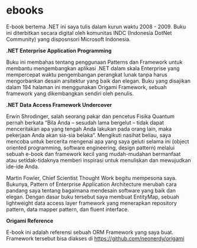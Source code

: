 # ebooks

E-book bertema .NET ini saya tulis dalam kurun waktu 2008 - 2009. Buku ini diterbitkan secara digital oleh komunitas INDC (Indonesia 
DotNet Community) yang disposnsori Microsoft Indonesia.

**.NET Enterprise Application Programming**

Buku ini membahas tentang penggunaan Patterns dan Framework untuk membantu mengembangkan aplikasi .NET dalam skala Enterprise 
yang mempercepat waktu pengembangan perangkat lunak tanpa harus mengorbankan desain arsitektur yang baik dan elegan.
Buku yang disajikan dalam 194 halaman ini menggunakan Origami Framework, sebuah framework yang dikembangkan sendiri oleh penulis. 


**.NET Data Access Framework Undercover**

Erwin Shrodinger, salah seorang pakar dan pencetus Fisika Quantum pernah berkata “Bila Anda – sesudah lama bergelut – tidak dapat
menceritakan apa yang tengah Anda lakukan pada orang lain, maka pekerjaan Anda akan sia-sia belaka”. Mengikuti nasihat beliau, 
saya mencoba untuk bercerita mengenai apa yang saya geluti selama ini (object oriented programming, software engineering, design pattern)
melalui sebuah e-book dan framework kecil yang mudah-mudahan bermanfaat atau setidak-tidaknya memberi inspirasi untuk menuliskan 
dan mewujudkan ide-ide Anda.

Martin Fowler, Chief Scientist Thought Work begitu mempesona saya. Bukunya, Pattern of Enterprise Application Architecture merubah 
cara pandang saya tentang bagaimana mendesain software yang baik dan elegan. Dengan dasar buku tersebut saya membuat EntityMap, 
sebuah lightweight data access layer framework yang menerapkan repository pattern, data mapper pattern, dan fluent interface. 

**Origami Reference**

E-book ini adalah referensi sebuah ORM Framework yang saya buat. Framework tersebut bisa diakses di https://github.com/neonerdy/origami
